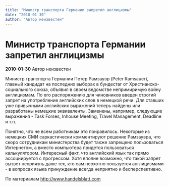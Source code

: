 ```yaml
---
title: "Министр транспорта Германии запретил англицизмы"
date: "2010-01-30"
author: "Автор неизвестен"
---
```


# Министр транспорта Германии запретил англицизмы

**2010-01-30** Автор неизвестен

Министр транспорта Германии Петер Рамзауэр (Peter Ramsauer), главный кандидат на последних выборах в бундестаг от Христианско-социального союза, объявил в своем ведомстве непримиримую войну англицизмам. По его распоряжению для чиновников введен строгий запрет на употребление английских слов в немецкой речи. Для ставших уже привычными английских выражений теперь найдены или разработаны немецкие эквиваленты. Заменены, например, следующие выражения - Task Forses, Inhouse Meeting, Travel Management, Deadline и т.п.

Понятно, что не всем работникам это понравилось. Некоторые из немецких СМИ саркастически комментируют решение Рамзауэра, что скоро сотрудникам министерства будет также запрещено пользоваться Интернетом, а вместо компьютера придется пользоваться калькулятором. Интересный факт, что английский язык так прямо ассоциируется с прогрессом. Хотя вполне возможно, что такой запрет вызвет неприязнь даже тех, кто сам неохотно пользуется англицизмами - в вопросах языка принуждение всегда неприятно и бесперспективно.

По материалам http://www.handelsblatt.com